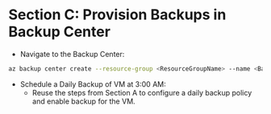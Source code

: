 # Section C: Provision Backups in Backup Center

- Navigate to the Backup Center:
```sh
az backup center create --resource-group <ResourceGroupName> --name <BackupCenterName>
```
- Schedule a Daily Backup of VM at 3:00 AM:
  - Reuse the steps from Section A to configure a daily backup policy and enable backup for the VM.
